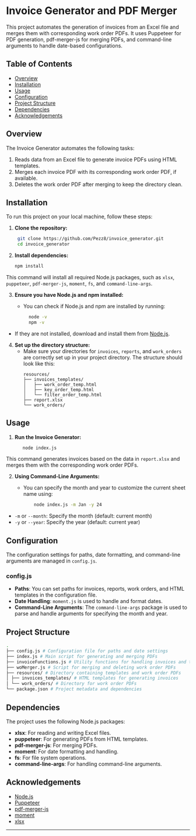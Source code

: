 # Invoice Generator and PDF Merger

This project automates the generation of invoices from an Excel file and merges them with corresponding work order PDFs. It uses Puppeteer for PDF generation, pdf-merger-js for merging PDFs, and command-line arguments to handle date-based configurations.

## Table of Contents

- [Overview](#overview)
- [Installation](#installation)
- [Usage](#usage)
- [Configuration](#configuration)
- [Project Structure](#project-structure)
- [Dependencies](#dependencies)
- [Acknowledgements](#acknowledgements)

## Overview

The Invoice Generator automates the following tasks:

1. Reads data from an Excel file to generate invoice PDFs using HTML templates.
2. Merges each invoice PDF with its corresponding work order PDF, if available.
3. Deletes the work order PDF after merging to keep the directory clean.

## Installation

To run this project on your local machine, follow these steps:

1. **Clone the repository:**

   ```bash
    git clone https://github.com/Pezz8/invoice_generator.git
    cd invoice_generator
   ```

2. **Install dependencies:**
   ```bash
   npm install
   ```

This command will install all required Node.js packages, such as `xlsx`, `puppeteer`, `pdf-merger-js`, `moment`, `fs`, and `command-line-args`.

3. **Ensure you have Node.js and npm installed:**

   - You can check if Node.js and npm are installed by running:

     ```bash
       node -v
       npm -v
     ```

- If they are not installed, download and install them from [Node.js](https://nodejs.org/).

4. **Set up the directory structure:**
   - Make sure your directories for `invoices`, `reports`, and `work_orders` are correctly set up in your project directory. The structure should look like this:
     ```
     resources/
     ├── invoices_templates/
     │   ├── work_order_temp.html
     │   ├── key_order_temp.html
     │   └── filter_order_temp.html
     ├── report.xlsx
     └── work_orders/
     ```

## Usage

1.  **Run the Invoice Generator:**
    ```bash
       node index.js
    ```

This command generates invoices based on the data in `report.xlsx` and merges them with the corresponding work order PDFs.

2. **Using Command-Line Arguments:**

   - You can specify the month and year to customize the current sheet name using:

     ```bash
         node index.js -m Jan -y 24
     ```

- `-m` or `--month`: Specify the month (default: current month)
- `-y` or `--year`: Specify the year (default: current year)

## Configuration

The configuration settings for paths, date formatting, and command-line arguments are managed in `config.js`.

### config.js

- **Paths**: You can set paths for invoices, reports, work orders, and HTML templates in the configuration file.
- **Date Handling**: `moment.js` is used to handle and format dates.
- **Command-Line Arguments**: The `command-line-args` package is used to parse and handle arguments for specifying the month and year.

## Project Structure

```bash
.
├── config.js # Configuration file for paths and date settings
├── index.js # Main script for generating and merging PDFs
├── invoiceFunctions.js # Utility functions for handling invoices and templates
├── woMerger.js # Script for merging and deleting work order PDFs
├── resources/ # Directory containing templates and work order PDFs
│ ├── invoices_templates/ # HTML templates for generating invoices
│ └── work_orders/ # Directory for work order PDFs
└── package.json # Project metadata and dependencies
```

## Dependencies

The project uses the following Node.js packages:

- **xlsx**: For reading and writing Excel files.
- **puppeteer**: For generating PDFs from HTML templates.
- **pdf-merger-js**: For merging PDFs.
- **moment**: For date formatting and handling.
- **fs**: For file system operations.
- **command-line-args**: For handling command-line arguments.

## Acknowledgements

- [Node.js](https://nodejs.org/)
- [Puppeteer](https://github.com/puppeteer/puppeteer)
- [pdf-merger-js](https://www.npmjs.com/package/pdf-merger-js)
- [moment](https://momentjs.com/)
- [xlsx](https://github.com/SheetJS/sheetjs)

---
